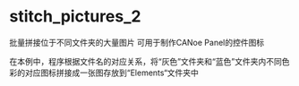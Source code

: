 # stitch_pictures_2
批量拼接位于不同文件夹的大量图片
可用于制作CANoe Panel的控件图标

在本例中，程序根据文件名的对应关系，将“灰色”文件夹和“蓝色”文件夹内不同色彩的对应图标拼接成一张图存放到“Elements“文件夹中
